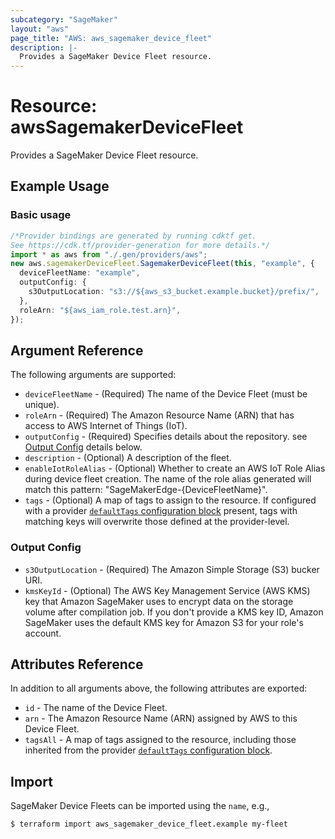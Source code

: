 ```yaml
---
subcategory: "SageMaker"
layout: "aws"
page_title: "AWS: aws_sagemaker_device_fleet"
description: |-
  Provides a SageMaker Device Fleet resource.
---
```


# Resource: awsSagemakerDeviceFleet

Provides a SageMaker Device Fleet resource.

## Example Usage

### Basic usage

```typescript
/*Provider bindings are generated by running cdktf get.
See https://cdk.tf/provider-generation for more details.*/
import * as aws from "./.gen/providers/aws";
new aws.sagemakerDeviceFleet.SagemakerDeviceFleet(this, "example", {
  deviceFleetName: "example",
  outputConfig: {
    s3OutputLocation: "s3://${aws_s3_bucket.example.bucket}/prefix/",
  },
  roleArn: "${aws_iam_role.test.arn}",
});

```

## Argument Reference

The following arguments are supported:

* `deviceFleetName` - (Required) The name of the Device Fleet (must be unique).
* `roleArn` - (Required) The Amazon Resource Name (ARN) that has access to AWS Internet of Things (IoT).
* `outputConfig` - (Required) Specifies details about the repository. see [Output Config](#output-config) details below.
* `description` - (Optional) A description of the fleet.
* `enableIotRoleAlias` - (Optional) Whether to create an AWS IoT Role Alias during device fleet creation. The name of the role alias generated will match this pattern: "SageMakerEdge-{DeviceFleetName}".
* `tags` - (Optional) A map of tags to assign to the resource. If configured with a provider [`defaultTags` configuration block](https://registry.terraform.io/providers/hashicorp/aws/latest/docs#default_tags-configuration-block) present, tags with matching keys will overwrite those defined at the provider-level.

### Output Config

* `s3OutputLocation` - (Required) The Amazon Simple Storage (S3) bucker URI.
* `kmsKeyId` - (Optional) The AWS Key Management Service (AWS KMS) key that Amazon SageMaker uses to encrypt data on the storage volume after compilation job. If you don't provide a KMS key ID, Amazon SageMaker uses the default KMS key for Amazon S3 for your role's account.

## Attributes Reference

In addition to all arguments above, the following attributes are exported:

* `id` - The name of the Device Fleet.
* `arn` - The Amazon Resource Name (ARN) assigned by AWS to this Device Fleet.
* `tagsAll` - A map of tags assigned to the resource, including those inherited from the provider [`defaultTags` configuration block](https://registry.terraform.io/providers/hashicorp/aws/latest/docs#default_tags-configuration-block).

## Import

SageMaker Device Fleets can be imported using the `name`, e.g.,

```console
$ terraform import aws_sagemaker_device_fleet.example my-fleet
```
